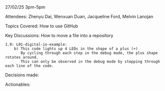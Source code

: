 27/02/25 3pm-5pm

Attendees: 
	Zhenyu Dai, Wenxuan Duan, Jacqueline Ford, Melvin Lanojan

Topics Covered:
	How to use GitHub

Key Discussions:
	How to move a file into a repository

  	1.9: L01-digital-io-example:
		b) This code lights up 4 LEDs in the shape of a plus (+)
		   By cycling through each step in the debug mode, the plus shape rotates around.
  		   This can only be observed in the debug mode by stepping through each line of the code.
   		
Decisions made:

Actionables:
	
